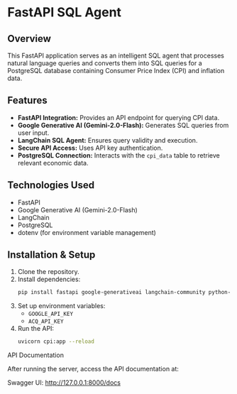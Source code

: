# FastAPI SQL Agent

## Overview
This FastAPI application serves as an intelligent SQL agent that processes natural language queries and converts them into SQL queries for a PostgreSQL database containing Consumer Price Index (CPI) and inflation data.

## Features
- **FastAPI Integration:** Provides an API endpoint for querying CPI data.
- **Google Generative AI (Gemini-2.0-Flash):** Generates SQL queries from user input.
- **LangChain SQL Agent:** Ensures query validity and execution.
- **Secure API Access:** Uses API key authentication.
- **PostgreSQL Connection:** Interacts with the `cpi_data` table to retrieve relevant economic data.

## Technologies Used
- FastAPI
- Google Generative AI (Gemini-2.0-Flash)
- LangChain
- PostgreSQL
- dotenv (for environment variable management)

## Installation & Setup
1. Clone the repository.
2. Install dependencies:
   ```sh
   pip install fastapi google-generativeai langchain-community python-dotenv
   ```
3. Set up environment variables:
   - `GOOGLE_API_KEY`
   - `ACQ_API_KEY`
4. Run the API:
   ```sh
   uvicorn cpi:app --reload
   ```


API Documentation

After running the server, access the API documentation at:

Swagger UI: http://127.0.0.1:8000/docs

